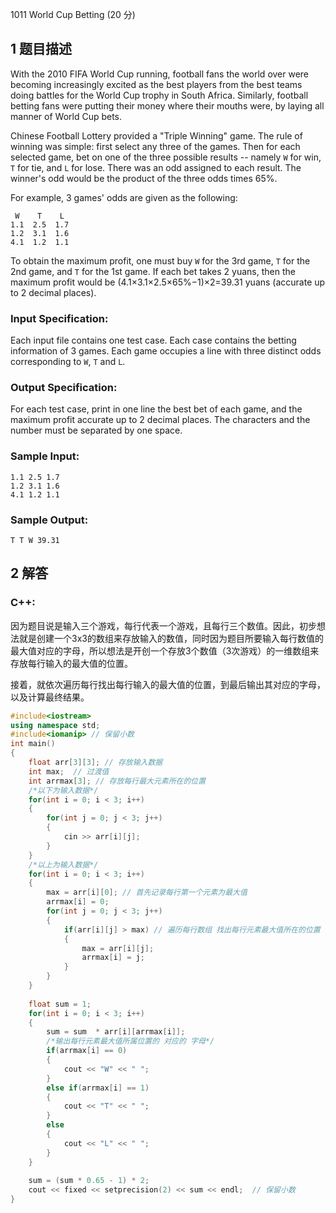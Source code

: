 1011 World Cup Betting (20 分)

## 1 题目描述

With the 2010 FIFA World Cup running, football fans the world over were becoming increasingly excited as the best players from the best teams doing battles for the World Cup trophy in South Africa. Similarly, football betting fans were putting their money where their mouths were, by laying all manner of World Cup bets.

Chinese Football Lottery provided a "Triple Winning" game. The rule of winning was simple: first select any three of the games. Then for each selected game, bet on one of the three possible results -- namely `W` for win, `T` for tie, and `L` for lose. There was an odd assigned to each result. The winner's odd would be the product of the three odds times 65%.

For example, 3 games' odds are given as the following:

```
 W    T    L
1.1  2.5  1.7
1.2  3.1  1.6
4.1  1.2  1.1
```

To obtain the maximum profit, one must buy `W` for the 3rd game, `T` for the 2nd game, and `T` for the 1st game. If each bet takes 2 yuans, then the maximum profit would be (4.1×3.1×2.5×65%−1)×2=39.31 yuans (accurate up to 2 decimal places).

### Input Specification:

Each input file contains one test case. Each case contains the betting information of 3 games. Each game occupies a line with three distinct odds corresponding to `W`, `T` and `L`.

### Output Specification:

For each test case, print in one line the best bet of each game, and the maximum profit accurate up to 2 decimal places. The characters and the number must be separated by one space.

### Sample Input:

```in
1.1 2.5 1.7
1.2 3.1 1.6
4.1 1.2 1.1
```

### Sample Output:

```out
T T W 39.31
```

## 2 解答

### C++:

因为题目说是输入三个游戏，每行代表一个游戏，且每行三个数值。因此，初步想法就是创建一个3x3的数组来存放输入的数值，同时因为题目所要输入每行数值的最大值对应的字母，所以想法是开创一个存放3个数值（3次游戏）的一维数组来存放每行输入的最大值的位置。

接着，就依次遍历每行找出每行输入的最大值的位置，到最后输出其对应的字母，以及计算最终结果。

```c++
#include<iostream>
using namespace std;
#include<iomanip> // 保留小数 
int main()
{
    float arr[3][3]; // 存放输入数据 
    int max;  // 过渡值 
    int arrmax[3]; // 存放每行最大元素所在的位置 
    /*以下为输入数据*/
    for(int i = 0; i < 3; i++)
    {
        for(int j = 0; j < 3; j++)
        {
            cin >> arr[i][j];
        }
    }
    /*以上为输入数据*/ 
    for(int i = 0; i < 3; i++)
    {
        max = arr[i][0]; // 首先记录每行第一个元素为最大值 
        arrmax[i] = 0; 
        for(int j = 0; j < 3; j++)
        {
            if(arr[i][j] > max) // 遍历每行数组 找出每行元素最大值所在的位置 
            {
                max = arr[i][j];  
                arrmax[i] = j;
            }
        }
    }
    
    float sum = 1;
    for(int i = 0; i < 3; i++)
    {
	    sum = sum  * arr[i][arrmax[i]];
	    /*输出每行元素最大值所属位置的 对应的 字母*/
        if(arrmax[i] == 0) 
		{
            cout << "W" << " ";
		}
        else if(arrmax[i] == 1)
		{
            cout << "T" << " ";
		}
        else 
		{
            cout << "L" << " ";
		}
    }
    
    sum = (sum * 0.65 - 1) * 2;
    cout << fixed << setprecision(2) << sum << endl;  // 保留小数 
}
```